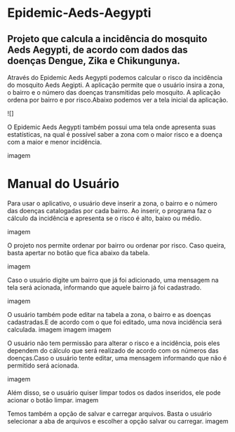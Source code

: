 # Epidemic-Aeds-Aegypti

## Projeto que calcula a incidência do mosquito Aeds Aegypti, de acordo com dados das doenças Dengue, Zika e Chikungunya.

Através do Epidemic Aeds Aegypti podemos calcular o risco da incidência do mosquito Aeds Aegipti. A aplicação permite que o usuário insira a zona, o bairro e o número das doenças transmitidas pelo mosquito. A aplicação ordena por bairro e por risco.Abaixo podemos ver a tela inicial da aplicação.

![]

O Epidemic Aeds Aegypti também possui uma tela onde apresenta suas estatísticas, na qual é possível saber a zona com o maior risco e a doença com a maior e menor incidência.

imagem 

# Manual do Usuário

Para usar o aplicativo, o usuário deve inserir a zona, o bairro e o número das doenças catalogadas por cada bairro. Ao inserir, o programa faz o cálculo da incidência e apresenta se o risco é alto, baixo ou médio.

imagem

O projeto nos permite ordenar por bairro ou ordenar por risco. Caso queira, basta apertar no botão que fica abaixo da tabela.

imagem


Caso o usuário digite um bairro que já foi adicionado, uma mensagem na tela será acionada, informando que aquele bairro já foi cadastrado.

imagem

O usuário também pode editar na tabela a zona, o bairro e as doenças cadastradas.E de acordo com o que foi editado, uma nova incidência será calculada.
imagem
imagem
imagem

O usuário não tem permissão para alterar o risco e a incidência, pois eles dependem do cálculo que será realizado de acordo com os números das doenças.Caso o usuário tente editar, uma mensagem informando que não é permitido será acionada.

imagem

Além disso, se o usuário quiser limpar todos os dados inseridos, ele pode acionar o botão limpar.
imagem

Temos também a opção de salvar e carregar arquivos. Basta o usuário selecionar a aba de arquivos e escolher a opção salvar ou carregar.
imagem


